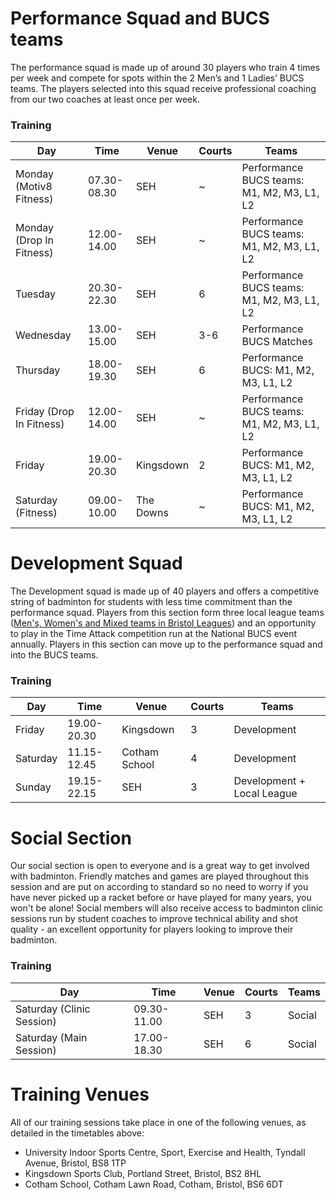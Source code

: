 # Performance Squad and BUCS teams

The performance squad is made up of around 30 players who train 4 times per week and compete for spots within the 2 Men’s and 1 Ladies’ BUCS teams.  The players selected into this squad receive professional coaching from our two coaches at least once per week.

### Training

Day | Time | Venue | Courts | Teams
--- | --- | --- | --- | ---
Monday (Motiv8 Fitness) | 07.30-08.30 | SEH | ~ | Performance BUCS teams: M1, M2, M3, L1, L2
Monday (Drop In Fitness) | 12.00-14.00 | SEH | ~ | Performance BUCS teams: M1, M2, M3, L1, L2
Tuesday | 20.30-22.30 | SEH | 6 | Performance BUCS teams: M1, M2, M3, L1, L2
Wednesday | 13.00-15.00 | SEH | 3-6 | Performance BUCS Matches
Thursday | 18.00-19.30 | SEH | 6 | Performance BUCS: M1, M2, M3, L1, L2
Friday (Drop In Fitness) | 12.00-14.00 | SEH | ~ | Performance BUCS teams: M1, M2, M3, L1, L2
Friday | 19.00-20.30 | Kingsdown | 2 | Performance BUCS: M1, M2, M3, L1, L2
Saturday (Fitness) | 09.00-10.00 | The Downs | ~ | Performance BUCS: M1, M2, M3, L1, L2

# Development Squad

The Development squad is made up of 40 players and offers a competitive string of badminton for students with less time commitment than the performance squad. Players from this section form three local league teams ([Men's, Women's and Mixed teams in Bristol Leagues](http://www.avonba.co.uk/)) and an opportunity to play in the Time Attack competition run at the National BUCS event annually. Players in this section can move up to the performance squad and into the BUCS teams.

### Training

Day | Time | Venue | Courts | Teams
--- | --- | --- | --- | ---
Friday | 19.00-20.30 | Kingsdown | 3 | Development
Saturday | 11.15-12.45 | Cotham School | 4 | Development
Sunday | 19.15-22.15 | SEH | 3 | Development + Local League

# Social Section

Our social section is open to everyone and is a great way to get involved with badminton. Friendly matches and games are played throughout this session and are put on according to standard so no need to worry if you have never picked up a racket before or have played for many years, you won't be alone! Social members will also receive access to badminton clinic sessions run by student coaches to improve technical ability and shot quality - an excellent opportunity for players looking to improve their badminton.

### Training

Day | Time | Venue | Courts | Teams
--- | --- | --- | --- | ---
Saturday (Clinic Session) | 09.30-11.00 | SEH | 3 | Social
Saturday (Main Session) | 17.00-18.30 | SEH | 6 | Social

# Training Venues

All of our training sessions take place in one of the following venues, as detailed in the timetables above:

- University Indoor Sports Centre, Sport, Exercise and Health, Tyndall Avenue, Bristol, BS8 1TP
- Kingsdown Sports Club, Portland Street, Bristol, BS2 8HL
- Cotham School, Cotham Lawn Road, Cotham, Bristol, BS6 6DT
